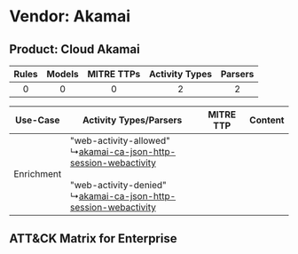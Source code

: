 Vendor: Akamai
==============
Product: Cloud Akamai
---------------------
| Rules | Models | MITRE TTPs | Activity Types | Parsers |
|:-----:|:------:|:----------:|:--------------:|:-------:|
|   0   |   0    |     0      |       2        |    2    |

|  Use-Case  | Activity Types/Parsers    | MITRE TTP | Content    |
|:----------:| ---- | --------- | ---- |
| Enrichment |  "web-activity-allowed"<br> ↳[akamai-ca-json-http-session-webactivity](Ps/pC_akamaicajsonhttpsessionwebactivity.md)<br><br> "web-activity-denied"<br> ↳[akamai-ca-json-http-session-webactivity](Ps/pC_akamaicajsonhttpsessionwebactivity.md)<br> |    | [](RM/r_m_akamai_cloud_akamai_Enrichment.md) |

ATT&CK Matrix for Enterprise
----------------------------
